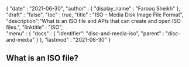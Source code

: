 {
  "date" : "2021-06-30",
  "author" : {
    "display_name" : "Farooq Sheikh"
  },
  "draft" : "false",
  "toc" : true,
  "title" : "ISO - Media Disk Image File Format",
  "description":"What is an ISO file and APIs that can create and open ISO files.",
  "linktitle" : "ISO",  
  "menu" : {
    "docs" : {
      "identifier": "disc-and-media-iso",
      "parent" : "disc-and-media"
    }
  },
  "lastmod" : "2021-06-30"
}

## What is an ISO file?

